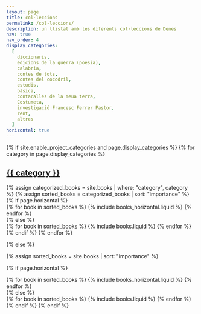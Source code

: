 ```yaml
---
layout: page
title: col·leccions
permalink: /col-leccions/
description: un llistat amb les diferents col·leccions de Denes
nav: true
nav_order: 4
display_categories: 
  [
    diccionaris, 
    edicions de la guerra (poesia), 
    calabria, 
    contes de tots, 
    contes del cocodril, 
    estudis, 
    bàsica, 
    contaralles de la meua terra,
    Costumeta, 
    investigació Francesc Ferrer Pastor, 
    rent, 
    altres
  ]
horizontal: true
---
```


<!-- pages/books.md -->
<div class="projects">
{% if site.enable_project_categories and page.display_categories %}
  <!-- Display categorized books -->
  {% for category in page.display_categories %}
  <a id="{{ category }}" href=".#{{ category }}">
    <h2 class="category">{{ category }}</h2>
  </a>
  {% assign categorized_books = site.books | where: "category", category %}
  {% assign sorted_books = categorized_books | sort: "importance" %}
  <!-- Generate cards for each book -->
  {% if page.horizontal %}
  <div class="container">
    <div class="row row-cols-1 row-cols-md-2">
    {% for book in sorted_books %}
      {% include books_horizontal.liquid %}
    {% endfor %}
    </div>
  </div>
  {% else %}
  <div class="row row-cols-1 row-cols-md-3">
    {% for book in sorted_books %}
      {% include books.liquid %}
    {% endfor %}
  </div>
  {% endif %}
  {% endfor %}

{% else %}

<!-- Display books without categories -->

{% assign sorted_books = site.books | sort: "importance" %}

  <!-- Generate cards for each collection -->

{% if page.horizontal %}

  <div class="container">
    <div class="row row-cols-1 row-cols-md-2">
    {% for book in sorted_books %}
      {% include books_horizontal.liquid %}
    {% endfor %}
    </div>
  </div>
  {% else %}
  <div class="row row-cols-1 row-cols-md-3">
    {% for book in sorted_books %}
      {% include books.liquid %}
    {% endfor %}
  </div>
  {% endif %}
{% endif %}
</div>
